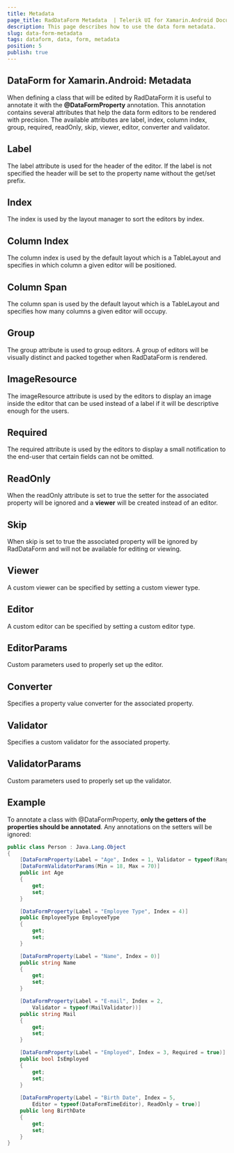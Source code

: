 ```yaml
---
title: Metadata
page_title: RadDataForm Metadata  | Telerik UI for Xamarin.Android Documentation
description: This page describes how to use the data form metadata.
slug: data-form-metadata
tags: dataform, data, form, metadata
position: 5
publish: true
---
```


## DataForm for Xamarin.Android: Metadata

When defining a class that will be edited by RadDataForm it is useful to annotate it with the **@DataFormProperty** annotation. This annotation contains several attributes that help the data form editors to be rendered with precision. The available attributes are label, index, column index, group, required, readOnly, skip, viewer, editor, converter and validator.

## Label

The label attribute is used for the header of the editor. If the label is not specified the header will be set to the property name without the get/set prefix.

## Index

The index is used by the layout manager to sort the editors by index.

## Column Index

The column index is used by the default layout which is a TableLayout and specifies in which column a given editor will be positioned.

## Column Span

The column span is used by the default layout which is a TableLayout and specifies how many columns a given editor will occupy.

## Group

The group attribute is used to group editors. A group of editors will be visually distinct and packed together when RadDataForm is rendered.

## ImageResource

The imageResource attribute is used by the editors to display an image inside the editor that can be used instead of a label if it will be descriptive enough for the users.

## Required

The required attribute is used by the editors to display a small notification to the end-user that certain fields can not be omitted.

## ReadOnly

When the readOnly attribute is set to true the setter for the associated property will be ignored and a **viewer** will be created instead of an editor.

## Skip

When skip is set to true the associated property will be ignored by RadDataForm and will not be available for editing or viewing.

## Viewer

A custom viewer can be specified by setting a custom viewer type.

## Editor

A custom editor can be specified by setting a custom editor type.

## EditorParams

Custom parameters used to properly set up the editor.

## Converter

Specifies a property value converter for the associated property.

## Validator

Specifies a custom validator for the associated property.

## ValidatorParams

Custom parameters used to properly set up the validator.

## Example

To annotate a class with @DataFormProperty, **only the getters of the properties should be annotated**. Any annotations on the setters will be ignored:


```C#
public class Person : Java.Lang.Object
{
	[DataFormProperty(Label = "Age", Index = 1, Validator = typeof(RangeValidator))]
	[DataFormValidatorParams(Min = 18, Max = 70)]
	public int Age 
	{
		get;
		set;
	}

	[DataFormProperty(Label = "Employee Type", Index = 4)]
	public EmployeeType EmployeeType 
	{
		get;
		set;
	}

	[DataFormProperty(Label = "Name", Index = 0)]
	public string Name 
	{
		get;
		set;
	}

	[DataFormProperty(Label = "E-mail", Index = 2, 
		Validator = typeof(MailValidator))]
	public string Mail 
	{
		get;
		set;
	}

	[DataFormProperty(Label = "Employed", Index = 3, Required = true)]
	public bool IsEmployed 
	{
		get;
		set;
	}
	
	[DataFormProperty(Label = "Birth Date", Index = 5, 
		Editor = typeof(DataFormTimeEditor), ReadOnly = true)]
    public long BirthDate 
	{
		get;
		set;
	}
}
```